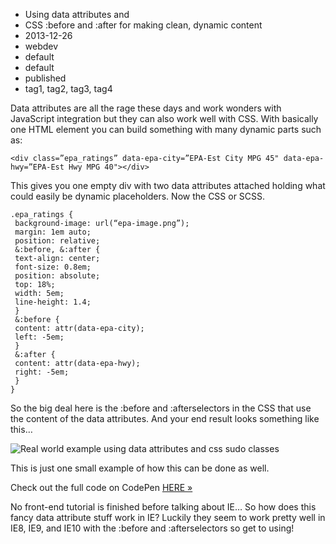 * Using data attributes and
* CSS :before and :after for making clean, dynamic content
* 2013-12-26
* webdev
* default
* default
* published
* tag1, tag2, tag3, tag4

Data attributes are all the rage these days and work wonders with JavaScript integration but they can also work well with CSS. With basically one HTML element you can build something with many dynamic parts such as:

```
<div class=”epa_ratings” data-epa-city=”EPA-Est City MPG 45" data-epa-hwy=”EPA-Est Hwy MPG 40"></div> 
```

This gives you one empty div with two data attributes attached holding what could easily be dynamic placeholders. Now the CSS or SCSS.

```
.epa_ratings {
 background-image: url(“epa-image.png”);
 margin: 1em auto;
 position: relative;
 &:before, &:after {
 text-align: center;
 font-size: 0.8em;
 position: absolute;
 top: 18%;
 width: 5em;
 line-height: 1.4;
 }
 &:before {
 content: attr(data-epa-city);
 left: -5em;
 }
 &:after {
 content: attr(data-epa-hwy);
 right: -5em;
 }
}
```

So the big deal here is the :before and :afterselectors in the CSS that use the content of the data attributes. And your end result looks something like this…

![Real world example using data attributes and css sudo classes](https://d262ilb51hltx0.cloudfront.net/max/800/1*1TwLR7cOg9H94zshNs0ARQ.png)

This is just one small example of how this can be done as well.

Check out the full code on CodePen [HERE »](http://cdpn.io/oBgam)

No front-end tutorial is finished before talking about IE…
So how does this fancy data attribute stuff work in IE? Luckily they seem to work pretty well in IE8, IE9, and IE10 with the :before and :afterselectors so get to using!